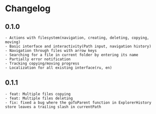 # Changelog

## 0.1.0
    - Actions with filesystem(navigation, creating, deleting, copying, moving)
    - Basic interface and interactivity(Path input, navigation history)
    - Navigation through files with arrow keys
    - Searching for a file in current folder by entering its name
    - Partially error notification
    - Tracking copying/moving progress
    - Localization for all existing interface(ru, en)
## 0.1.1
    - feat: Multiple files copying
    - feat: Multiple files deleting
    - fix: fixed a bug where the goToParent function in ExplorerHistory store leaves a trailing slash in currentPath